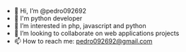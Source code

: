 - 👋 Hi, I’m @pedro092692
- 🌱 I'm python developer 
- 👀 I’m interested in php, javascript and python
- 💞️ I’m looking to collaborate on web applications projects 
- 📫 How to reach me: pedro092692@gmail.com

<!---
pedro092692/pedro092692 is a ✨ special ✨ repository because its `README.md` (this file) appears on your GitHub profile.
You can click the Preview link to take a look at your changes.
--->
